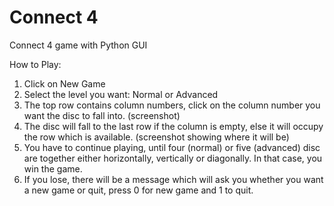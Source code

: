 # Connect 4 
Connect 4 game with Python GUI

How to Play:

1. Click on New Game
2. Select the level you want: Normal or Advanced 
3. The top row contains column numbers, click on the column number you want the disc to fall into. (screenshot)
4. The disc will fall to the last row if the column is empty, else it will occupy the row which is available. (screenshot showing where it will be)
5. You have to continue playing, until four (normal) or five (advanced) disc are together either horizontally, vertically or diagonally.  In that case, you win the game.
6. If you lose, there will be a message which will ask you whether you want a new game or quit, press 0 for new game and 1 to quit.
